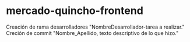 # mercado-quincho-frontend
Creación de rama desarrolladores "NombreDesarrollador-tarea a realizar."  
Creción de commit "Nombre_Apellido, texto descriptivo de lo que hizo."
